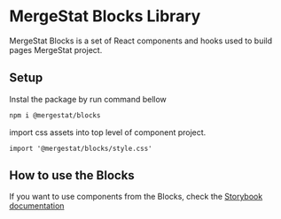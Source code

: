 # MergeStat Blocks Library

MergeStat Blocks is a set of React components and hooks used to build pages MergeStat project.

## Setup

Instal the package by run command bellow

```sh
npm i @mergestat/blocks
```

import css assets into top level of component project.

```
import '@mergestat/blocks/style.css'
```

## How to use the Blocks

If you want to use components from the Blocks, check the [Storybook documentation](https://624b441a141307004a094f09-frqlvkbezr.chromatic.com/)

